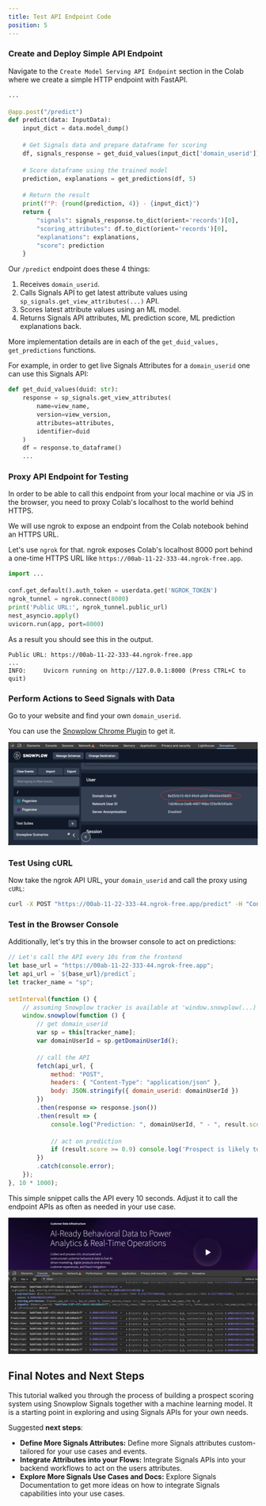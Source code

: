 ```yaml
---
title: Test API Endpoint Code
position: 5
---
```


### Create and Deploy Simple API Endpoint

Navigate to the `Create Model Serving API Endpoint` section in the Colab where we create a simple HTTP endpoint with FastAPI.

```python
...

@app.post("/predict")
def predict(data: InputData):
    input_dict = data.model_dump()

    # Get Signals data and prepare dataframe for scoring
    df, signals_response = get_duid_values(input_dict['domain_userid'])

    # Score dataframe using the trained model
    prediction, explanations = get_predictions(df, 5)

    # Return the result
    print(f"P: {round(prediction, 4)} - {input_dict}")
    return {
        "signals": signals_response.to_dict(orient='records')[0],
        "scoring_attributes": df.to_dict(orient='records')[0],
        "explanations": explanations,
        "score": prediction
    }
```

Our `/predict` endpoint does these 4 things:

1. Receives `domain_userid`.
2. Calls Signals API to get latest attribute values using `sp_signals.get_view_attributes(...)` API.
3. Scores latest attribute values using an ML model.
4. Returns Signals API attributes, ML prediction score, ML prediction explanations back.

More implementation details are in each of the `get_duid_values, get_predictions` functions.

For example, in order to get live Signals Attributes for a `domain_userid` one can use this Signals API:

```python
def get_duid_values(duid: str):
    response = sp_signals.get_view_attributes(
        name=view_name,
        version=view_version,
        attributes=attributes,
        identifier=duid
    )
    df = response.to_dataframe()
    ...
```

### Proxy API Endpoint for Testing

In order to be able to call this endpoint from your local machine or via JS in the browser, you need to proxy Colab's localhost to the world behind HTTPS.

We will use ngrok to expose an endpoint from the Colab notebook behind an HTTPS URL.

Let's use `ngrok` for that.
ngrok exposes Colab's localhost 8000 port behind a one-time HTTPS URL like `https://00ab-11-22-333-44.ngrok-free.app`.

```python
import ...

conf.get_default().auth_token = userdata.get('NGROK_TOKEN')
ngrok_tunnel = ngrok.connect(8000)
print('Public URL:', ngrok_tunnel.public_url)
nest_asyncio.apply()
uvicorn.run(app, port=8000)
```

As a result you should see this in the output.

```
Public URL: https://00ab-11-22-333-44.ngrok-free.app
...
INFO:     Uvicorn running on http://127.0.0.1:8000 (Press CTRL+C to quit)
```

### Perform Actions to Seed Signals with Data

Go to your website and find your own `domain_userid`.

You can use the [Snowplow Chrome Plugin](https://chromewebstore.google.com/detail/snowplow-inspector/maplkdomeamdlngconidoefjpogkmljm?hl=en&pli=1) to get it.

![](./screenshots/get_domain_userid.png)

### Test Using cURL

Now take the ngrok API URL, your `domain_userid` and call the proxy using `cURL`:

```bash
curl -X POST "https://00ab-11-22-333-44.ngrok-free.app/predict" -H "Content-Type: application/json" -d '{"domain_userid": "9a947ebb-5107-437c-b6c6-1d6cb6be3cf7"}'
```

### Test in the Browser Console

Additionally, let's try this in the browser console to act on predictions:

```js
// Let's call the API every 10s from the frontend
let base_url = "https://00ab-11-22-333-44.ngrok-free.app";
let api_url = `${base_url}/predict`;
let tracker_name = "sp";

setInterval(function () {
    // assuming Snowplow tracker is available at 'window.snowplow(...)'
    window.snowplow(function () {
        // get domain_userid
        var sp = this[tracker_name];
        var domainUserId = sp.getDomainUserId();

        // call the API
        fetch(api_url, {
            method: "POST",
            headers: { "Content-Type": "application/json" },
            body: JSON.stringify({ domain_userid: domainUserId })
        })
        .then(response => response.json())
        .then(result => {
            console.log("Prediction: ", domainUserId, " - ", result.score);

            // act on prediction
            if (result.score >= 0.9) console.log('Prospect is likely to convert!');
        })
        .catch(console.error);
    });
}, 10 * 1000);
```

This simple snippet calls the API every 10 seconds.
Adjust it to call the endpoint APIs as often as needed in your use case.

![](./screenshots/console_output.png)

## Final Notes and Next Steps

This tutorial walked you through the process of building a prospect scoring system using Snowplow Signals together with a machine learning model.
It is a starting point in exploring and using Signals APIs for your own needs.

Suggested **next steps**:

- **Define More Signals Attributes:** Define more Signals attributes custom-tailored for your use cases and events.
- **Integrate Attributes into your Flows:** Integrate Signals APIs into your backend workflows to act on the users attributes.
- **Explore More Signals Use Cases and Docs:** Explore Signals Documentation to get more ideas on how to integrate Signals capabilities into your use cases.
